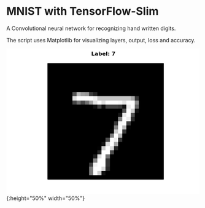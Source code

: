 # MNIST with TensorFlow-Slim

A Convolutional neural network for recognizing hand written digits.

The script uses Matplotlib for visualizing layers, output, loss and accuracy.

![alt text](https://github.com/ErlendFax/MNIST-ConvNet-with-TensorFlow/blob/master/Img/figure_1.png){:height="50%" width="50%"}
